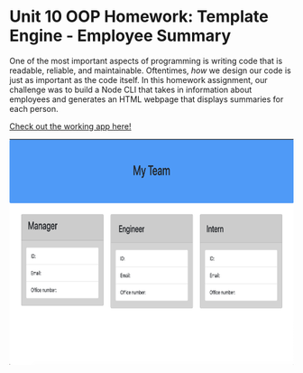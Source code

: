 # Unit 10 OOP Homework: Template Engine - Employee Summary

One of the most important aspects of programming is writing code that is readable, reliable, and maintainable. Oftentimes, *how* we design our code is just as important as the code itself. In this homework assignment, our challenge was to build a Node CLI that takes in information about employees and generates an HTML webpage that displays summaries for each person.

[Check out the working app here!](https://drive.google.com/file/d/16Rc_N2GSpYxiQYmxVc7vdKsUk13nG1aB/view?usp=sharing)

 
<img src="output/TeamGenerator.jpg" alt="screenshot" width="800" height="400">




